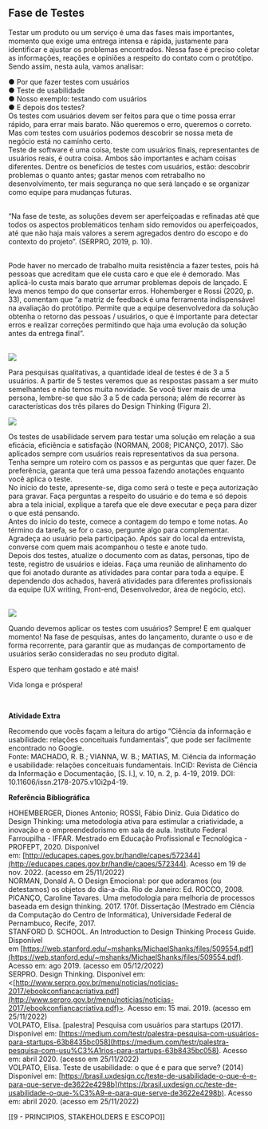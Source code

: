 
## Fase de Testes

Testar um produto ou um serviço é uma das fases mais importantes, momento que exige uma entrega intensa e rápida, justamente para identificar e ajustar os problemas encontrados. Nessa fase é preciso coletar as informações, reações e opiniões a respeito do contato com o protótipo. Sendo assim, nesta aula, vamos analisar:  
  
● Por que fazer testes com usuários  
● Teste de usabilidade  
● Nosso exemplo: testando com usuários  
● E depois dos testes?  
Os testes com usuários devem ser feitos para que o time possa errar rápido, para errar mais barato. Não queremos o erro, queremos o correto. Mas com testes com usuários podemos descobrir se nossa meta de negócio está no caminho certo.  
Teste de software é uma coisa, teste com usuários finais, representantes de usuários reais, é outra coisa. Ambos são importantes e acham coisas diferentes. Dentre os benefícios de testes com usuários, estão: descobrir problemas o quanto antes; gastar menos com retrabalho no desenvolvimento, ter mais segurança no que será lançado e se organizar como equipe para mudanças futuras.

   
“Na fase de teste, as soluções devem ser aperfeiçoadas e refinadas até que todos os aspectos problemáticos tenham sido removidos ou aperfeiçoados, até que não haja mais valores a serem agregados dentro do escopo e do contexto do projeto”. (SERPRO, 2019, p. 10).

   
Pode haver no mercado de trabalho muita resistência a fazer testes, pois há pessoas que acreditam que ele custa caro e que ele é demorado. Mas aplicá-lo custa mais barato que arrumar problemas depois de lançado. E leva menos tempo do que consertar erros. Hohemberger e Rossi (2020, p. 33), comentam que “a matriz de feedback é uma ferramenta indispensável na avaliação do protótipo. Permite que a equipe desenvolvedora da solução obtenha o retorno das pessoas / usuários, o que é importante para detectar erros e realizar correções permitindo que haja uma evolução da solução antes da entrega final”.  
​  

![](https://paperx-dex-assets.s3.sa-east-1.amazonaws.com/images/1670957786901-Ye72cV2Paj.png)

Para pesquisas qualitativas, a quantidade ideal de testes é de 3 a 5 usuários. A partir de 5 testes veremos que as respostas passam a ser muito semelhantes e não temos muita novidade. Se você tiver mais de uma persona, lembre-se que são 3 a 5 de cada persona; além de recorrer às características dos três pilares do Design Thinking (Figura 2).  

![](https://paperx-dex-assets.s3.sa-east-1.amazonaws.com/images/1670957848353-WQxfHTscKh.png)

Os testes de usabilidade servem para testar uma solução em relação a sua eficácia, eficiência e satisfação (NORMAN, 2008; PICANÇO, 2017). São aplicados sempre com usuários reais representativos da sua persona. Tenha sempre um roteiro com os passos e as perguntas que quer fazer. De preferência, garanta que terá uma pessoa fazendo anotações enquanto você aplica o teste.  
No início do teste, apresente-se, diga como será o teste e peça autorização para gravar. Faça perguntas a respeito do usuário e do tema e só depois abra a tela inicial, explique a tarefa que ele deve executar e peça para dizer o que está pensando.  
Antes do início do teste, comece a contagem do tempo e tome notas. Ao término da tarefa, se for o caso, pergunte algo para complementar. Agradeça ao usuário pela participação. Após sair do local da entrevista, converse com quem mais acompanhou o teste e anote tudo.  
Depois dos testes, atualize o documento com as datas, personas, tipo de teste, registro de usuários e ideias. Faça uma reunião de alinhamento do que foi anotado durante as atividades para contar para toda a equipe. E dependendo dos achados, haverá atividades para diferentes profissionais da equipe (UX writing, Front-end, Desenvolvedor, área de negócio, etc).  
​  

![](https://paperx-dex-assets.s3.sa-east-1.amazonaws.com/images/1670957901215-yEGeyfavzo.png)

Quando devemos aplicar os testes com usuários? Sempre! E em qualquer momento! Na fase de pesquisas, antes do lançamento, durante o uso e de forma recorrente, para garantir que as mudanças de comportamento de usuários serão consideradas no seu produto digital.  
  
Espero que tenham gostado e até mais!  
  
Vida longa e próspera!  
  

​  

**Atividade Extra**  
  
Recomendo que vocês façam a leitura do artigo “Ciência da informação e usabilidade: relações conceituais fundamentais”, que pode ser facilmente encontrado no Google.  
Fonte: MACHADO, R. B.; VIANNA, W. B.; MATIAS, M. Ciência da informação e usabilidade: relações conceituais fundamentais. InCID: Revista de Ciência da Informação e Documentação, [S. l.], v. 10, n. 2, p. 4-19, 2019. DOI: 10.11606/issn.2178-2075.v10i2p4-19.  
  
  
  
**Referência Bibliográfica**  
  
HOHEMBERGER, Diones Antonio; ROSSI, Fábio Diniz. Guia Didático do Design Thinking: uma metodologia ativa para estimular a criatividade, a inovação e o empreendedorismo em sala de aula. Instituto Federal Farroupilha - IFFAR. Mestrado em Educação Profissional e Tecnológica - PROFEPT, 2020. Disponível em: [http://educapes.capes.gov.br/handle/capes/572344](http://educapes.capes.gov.br/handle/capes/572344). Acesso em 19 de nov. 2022. (acesso em 25/11/2022)  
NORMAN, Donald A. O Design Emocional: por que adoramos (ou detestamos) os objetos do dia-a-dia. Rio de Janeiro: Ed. ROCCO, 2008.  
PICANÇO, Caroline Tavares. Uma metodologia para melhoria de processos baseada em design thinking. 2017. 170f. Dissertação (Mestrado em Ciência da Computação do Centro de Informática), Universidade Federal de Pernambuco, Recife, 2017.  
STANFORD D. SCHOOL. An Introduction to Design Thinking Process Guide. Disponível em [https://web.stanford.edu/~mshanks/MichaelShanks/files/509554.pdf](https://web.stanford.edu/~mshanks/MichaelShanks/files/509554.pdf). Acesso em: ago 2019. (acesso em 05/12/2022)  
SERPRO. Design Thinking. Disponível em: <[http://www.serpro.gov.br/menu/noticias/noticias-2017/ebookconfiancacriativa.pdf](http://www.serpro.gov.br/menu/noticias/noticias-2017/ebookconfiancacriativa.pdf)>. Acesso em: 15 mai. 2019. (acesso em 25/11/2022)  
VOLPATO, Elisa. [palestra] Pesquisa com usuários para startups (2017). Disponível em: [https://medium.com/testr/palestra-pesquisa-com-usuários-para-startups-63b8435bc058](https://medium.com/testr/palestra-pesquisa-com-usu%C3%A1rios-para-startups-63b8435bc058). Acesso em: abril 2020. (acesso em 25/11/2022)  
VOLPATO, Elisa. Teste de usabilidade: o que é e para que serve? (2014) Disponível em: [https://brasil.uxdesign.cc/teste-de-usabilidade-o-que-é-e-para-que-serve-de3622e4298b](https://brasil.uxdesign.cc/teste-de-usabilidade-o-que-%C3%A9-e-para-que-serve-de3622e4298b). Acesso em: abril 2020. (acesso em 25/11/2022)  
  
[[9 - PRINCIPIOS, STAKEHOLDERS E ESCOPO]]
